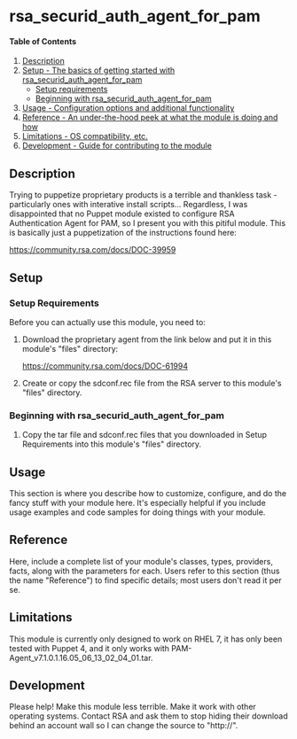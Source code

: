 # rsa_securid_auth_agent_for_pam

#### Table of Contents

1. [Description](#description)
1. [Setup - The basics of getting started with rsa_securid_auth_agent_for_pam](#setup)
    * [Setup requirements](#setup-requirements)
    * [Beginning with rsa_securid_auth_agent_for_pam](#beginning-with-rsa_securid_auth_agent_for_pam)
1. [Usage - Configuration options and additional functionality](#usage)
1. [Reference - An under-the-hood peek at what the module is doing and how](#reference)
1. [Limitations - OS compatibility, etc.](#limitations)
1. [Development - Guide for contributing to the module](#development)

## Description

Trying to puppetize proprietary products is a terrible and thankless task -
particularly ones with interative install scripts... Regardless, I was
disappointed that no Puppet module existed to configure RSA Authentication
Agent for PAM, so I present you with this pitiful module. This is basically
just a puppetization of the instructions found here:

https://community.rsa.com/docs/DOC-39959

## Setup

### Setup Requirements

Before you can actually use this module, you need to:

1. Download the proprietary agent from the link below and put it in this
   module's "files" directory:

   https://community.rsa.com/docs/DOC-61994

1. Create or copy the sdconf.rec file from the RSA server to this module's
   "files" directory.

### Beginning with rsa_securid_auth_agent_for_pam

1. Copy the tar file and sdconf.rec files that you downloaded in Setup Requirements into this module's "files" directory.

## Usage

This section is where you describe how to customize, configure, and do the
fancy stuff with your module here. It's especially helpful if you include usage
examples and code samples for doing things with your module.

## Reference

Here, include a complete list of your module's classes, types, providers,
facts, along with the parameters for each. Users refer to this section (thus
the name "Reference") to find specific details; most users don't read it per
se.

## Limitations

This module is currently only designed to work on RHEL 7, it has only been tested with Puppet 4, and it only works with PAM-Agent_v7.1.0.1.16.05_06_13_02_04_01.tar.

## Development

Please help! Make this module less terrible. Make it work with other operating systems. Contact RSA and ask them to stop hiding their download behind an account wall so I can change the source to "http://".
